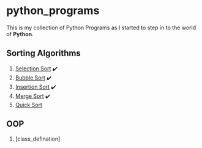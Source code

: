 # python_programs

This is my collection of Python Programs as I started to step in to the world of **Python**.<br />

## Sorting Algorithms

1. [Selection Sort](https://github.com/rohitmi0023/python_programs/blob/master/CompetitiveProgramming/selection_sort.py) :heavy_check_mark:
2. [Bubble Sort](https://github.com/rohitmi0023/python_programs/blob/master/CompetitiveProgramming/bubble_sort.py) :heavy_check_mark:
3. [Insertion Sort](https://github.com/rohitmi0023/python_programs/blob/master/CompetitiveProgramming/insertion_sort.py) :heavy_check_mark:
4. [Merge Sort](https://github.com/rohitmi0023/python_programs/blob/master/CompetitiveProgramming/merge_sort.py) :heavy_check_mark:
5. [Quick Sort](https://github.com/rohitmi0023/python_programs/blob/master/CompetitiveProgramming/quick_sort.py)

## OOP

1. [class_defination]
